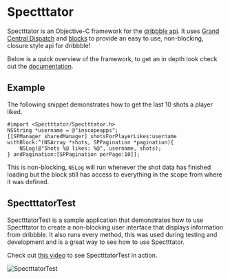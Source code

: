 Spectttator
========

Spectttator is an Objective-C framework for the [dribbble api](http://dribbble.com/api). It uses [Grand Central Dispatch](http://developer.apple.com/library/mac/#documentation/Performance/Reference/GCD_libdispatch_Ref/Reference/reference.html) and [blocks](http://developer.apple.com/library/mac/#documentation/Cocoa/Conceptual/Blocks/Articles/00_Introduction.html) to provide an easy to use, non-blocking, closure style api for dribbble!

Below is a quick overview of the framework, to get an in depth look check out the [documentation](http://inscopeapps.github.com/Spectttator).

Example
--------

The following snippet demonstrates how to get the last 10 shots a player liked.

    #import <Spectttator/Spectttator.h>
    NSString *username = @"inscopeapps";
    [[SPManager sharedManager] shotsForPlayerLikes:username withBlock:^(NSArray *shots, SPPagination *pagination){
        NSLog(@"Shots %@ likes: %@", username, shots);
    } andPagination:[SPPagination perPage:10]];

This is non-blocking, `NSLog` will run whenever the shot data has finished loading but the block still has access to everything in the scope from where it was defined.

SpectttatorTest
--------

SpectttatorTest is a sample application that demonstrates how to use Spectttator to create a non-blocking user interface that displays information from dribbble. It also runs every method, this was used during testing and development and is a great way to see how to use Spectttator.

Check out [this video](http://vimeo.com/25704164) to see SpectttatorTest in action.

![SpectttatorTest](https://github.com/InScopeApps/Spectttator/raw/master/SpectttatorTest/SpectttatorTest.png)
